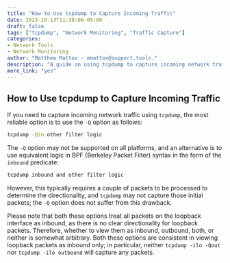 ```yaml
---
title: "How to Use tcpdump to Capture Incoming Traffic"
date: 2023-10-13T11:30:00-05:00
draft: false
tags: ["tcpdump", "Network Monitoring", "Traffic Capture"]
categories:
- Network Tools
- Network Monitoring
author: "Matthew Mattox - mmattox@support.tools."
description: "A guide on using tcpdump to capture incoming network traffic."
more_link: "yes"
---
```


## How to Use tcpdump to Capture Incoming Traffic

If you need to capture incoming network traffic using `tcpdump`, the most reliable option is to use the `-Q` option as follows:

```bash
tcpdump -Qin other filter logic
```

The `-Q` option may not be supported on all platforms, and an alternative is to use equivalent logic in BPF (Berkeley Packet Filter) syntax in the form of the `inbound` predicate:

```bash
tcpdump inbound and other filter logic
```

However, this typically requires a couple of packets to be processed to determine the directionality, and `tcpdump` may not capture those initial packets; the `-Q` option does not suffer from this drawback.

Please note that both these options treat all packets on the loopback interface as inbound, as there is no clear directionality for loopback packets. Therefore, whether to view them as inbound, outbound, both, or neither is somewhat arbitrary. Both these options are consistent in viewing loopback packets as inbound only; in particular, neither `tcpdump -ilo -Qout` nor `tcpdump -ilo outbound` will capture any packets.
